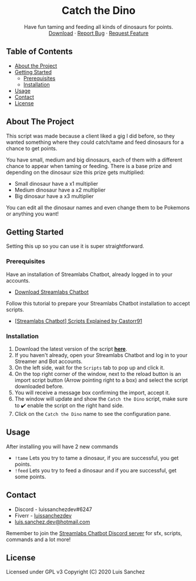 <!-- PROJECT LOGO -->
<br />
<p align="center">
  <h1 align="center">Catch the Dino</h1>

  <p align="center">
    Have fun taming and feeding all kinds of dinosaurs for points.
    <br />
    <a href="https://github.com/LuisSanchez-Dev/catch-the-dino/archive/master.zip">Download</a>
    ·
    <a href="https://github.com/LuisSanchez-Dev/catch-the-dino/issues">Report Bug</a>
    ·
    <a href="https://github.com/LuisSanchez-Dev/catch-the-dino/issues">Request Feature</a>
  </p>
</p>

## Table of Contents

* [About the Project](#about-the-project)
* [Getting Started](#getting-started)
  * [Prerequisites](#prerequisites)
  * [Installation](#installation)
* [Usage](#usage)
* [Contact](#contact)
* [License](#license)

## About The Project

This script was made because a client liked a gig I did before, so they wanted something where they could catch/tame and feed dinosaurs for a chance to get points.

You have small, medium and big dinosaurs, each of them with a different chance to appear when taming or feeding.
There is a base prize and depending on the dinosaur size this prize gets multiplied:
* Small dinosaur have a x1 multiplier
* Medium dinosaur have a x2 multiplier
* Big dinosaur have a x3 multiplier

You can edit all the dinosaur names and even change them to be Pokemons or anything you want!

## Getting Started

Setting this up so you can use it is super straightforward.

### Prerequisites

Have an installation of Streamlabs Chatbot, already logged in to your accounts.
* [Download Streamlabs Chatbot](https://streamlabs.com/chatbot)

Follow this tutorial to prepare your Streamlabs Chatbot installation to accept scripts.
* [[Streamlabs Chatbot] Scripts Explained by Castorr91](https://www.youtube.com/watch?v=l3FBpY-0880&t=3s)
### Installation

1. Download the latest version of the script [**here**](https://github.com/LuisSanchez-Dev/catch-the-dino/archive/master.zip).
2. If you haven't already, open your Streamlabs Chatbot and log in to your Streamer and Bot accounts.
3. On the left side, wait for the `Scripts` tab to pop up and click it.
4. On the top right corner of the window, next to the reload button is an import script button (Arrow pointing right to a box) and select the script downloaded before.
5. You will receive a message box confirming the import, accept it.
6. The window will update and show the `Catch the Dino` script, make sure to ✔️ enable the script on the right hand side.
7. Click on the `Catch the Dino` name to see the configuration pane.

<!-- USAGE EXAMPLES -->
## Usage

After installing you will have 2 new commands
* `!tame` Lets you try to tame a dinosaur, if you are successful, you get points.
* `!feed` Lets you try to feed a dinosaur and if you are successful, get some points.

## Contact

* Discord - luissanchezdev#6247
* Fiverr - [luissanchezdev](https://fiverr.com/luissanchezdev)
* luis.sanchez.dev@hotmail.com

Remember to join the [Streamlabs Chatbot Discord server](https://discordapp.com/invite/S2d4KGg) for sfx, scripts, commands and a lot more!

## License
Licensed under GPL v3
Copyright (C) 2020 Luis Sanchez
